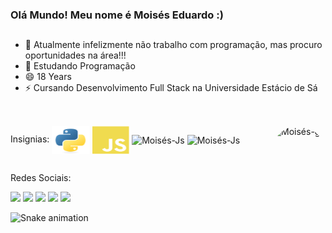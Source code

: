 ### Olá Mundo! Meu nome é Moisés Eduardo :)

##

- 🔭 Atualmente infelizmente não trabalho com programação, mas procuro oportunidades na área!!!
- 🌱 Estudando Programação
- 😄 18 Years
- ⚡ Cursando Desenvolvimento Full Stack na Universidade Estácio de Sá

##

<div style="display: inline_block"><br>
  Insignias:
  <img align="center" alt="Moisés-Js" height="45" width="60" src="https://raw.githubusercontent.com/devicons/devicon/master/icons/python/python-original.svg">
  <img align="center" alt="Moisés-Js" height="45" width="60" src="https://raw.githubusercontent.com/devicons/devicon/master/icons/javascript/javascript-plain.svg">
  <img align="center" alt="Moisés-Js" height="45" width="60" src="https://cdn.jsdelivr.net/gh/devicons/devicon/icons/html5/html5-original.svg">
   <img align="center" alt="Moisés-Js" height="45" width="60" src="https://cdn.jsdelivr.net/gh/devicons/devicon/icons/css3/css3-original.svg">
  <img align="right" alt="Moisés-gif" height="120" style="border-radius:50px;" src="https://cdn.discordapp.com/attachments/816843431744897024/1090013514913022052/tumblr_m7r9ppZc2G1rn49rzo2_250.gif">
</div>

##

</div>
  Redes Sociais: 
  
  <a href="https://www.youtube.com/channel/UCsDYL39iz_e0MvSYXAV8wKQ" target="_blank"><img src="https://img.shields.io/badge/YouTube-FF0000?style=for-the-badge&logo=youtube&logoColor=white" target="_blank"></a>
  <a href="https://www.instagram.com/moises_e.dev/" target="_blank"><img src="https://img.shields.io/badge/-Instagram-%23E4405F?style=for-the-badge&logo=instagram&logoColor=white" target="_blank"></a>
 <a href="https://discord.gg/nC6ek7jB37" target="_blank"><img src="https://img.shields.io/badge/Discord-7289DA?style=for-the-badge&logo=discord&logoColor=white" target="_blank"></a> 
  <a href = "mailto:moises.eduardogc@gmail.com"><img src="https://img.shields.io/badge/-Gmail-%23333?style=for-the-badge&logo=gmail&logoColor=white" target="_blank"></a>
  <a href="https://www.linkedin.com/in/mois%C3%A9s-eduardo-gomes-da-costa-a1972324b/" target="_blank"><img src="https://img.shields.io/badge/-LinkedIn-%230077B5?style=for-the-badge&logo=linkedin&logoColor=white" target="_blank"></a> 
  
</div>

![Snake animation](https://github.com/LuigiGF/LuigiGF/blob/output/github-contribution-grid-snake.svg)
